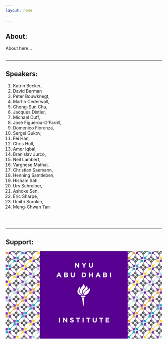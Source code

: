 ```yaml
---
layout: home

---
```


## About:

About here...
<br/><br/>

___
## Speakers:

  1. Katrin Becker,
  2. David Berman 
  3. Peter Bouwknegt, 
  4. Martin Cederwall, 
  5. Chong-Sun Chu,
  6. Jacques Distler, 
  7. Michael Duff, 
  8. José Figueroa-O'Farrill,
  9. Domenico Fiorenza, 
  10. Sergei Gukov, 
  11. Fei Han, 
  12. Chris Hull,
  13. Amer Iqbal, 
  14. Branislav Jurco,
  15. Neil Lambert, 
  16. Varghese Mathai, 
  17. Christian Saemann, 
  18. Henning Samtleben, 
  19. Hisham Sati
  20. Urs Schreiber,
  21. Ashoke Sen,
  22. Eric Sharpe, 
  23. Dmitri Sorokin,
  24. Meng-Chwan Tan

<br/><br/>
___

## Support:
![NYUAD Institute](inst.png)



[jekyll-organization]: https://github.com/jekyll
